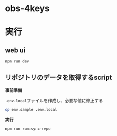 # obs-4keys

# 実行

## web ui

```sh
npm run dev
```

## リポジトリのデータを取得するscript

**事前準備**

`.env.local`ファイルを作成し、必要な値に修正する

```sh
cp env.sample .env.local
```

**実行**

```sh
npm run run:sync-repo
```
